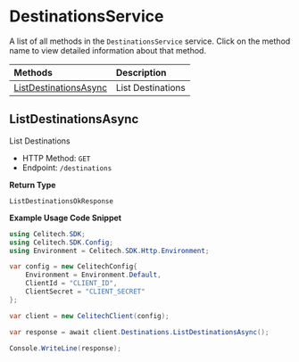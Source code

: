 # DestinationsService

A list of all methods in the `DestinationsService` service. Click on the method name to view detailed information about that method.

| Methods                                         | Description       |
| :---------------------------------------------- | :---------------- |
| [ListDestinationsAsync](#listdestinationsasync) | List Destinations |

## ListDestinationsAsync

List Destinations

- HTTP Method: `GET`
- Endpoint: `/destinations`

**Return Type**

`ListDestinationsOkResponse`

**Example Usage Code Snippet**

```csharp
using Celitech.SDK;
using Celitech.SDK.Config;
using Environment = Celitech.SDK.Http.Environment;

var config = new CelitechConfig{
    Environment = Environment.Default,
	ClientId = "CLIENT_ID",
	ClientSecret = "CLIENT_SECRET"
};

var client = new CelitechClient(config);

var response = await client.Destinations.ListDestinationsAsync();

Console.WriteLine(response);
```
